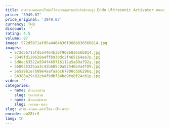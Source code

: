 ```yaml
---
title: การทํางานอัลตราโซนิกไร้สายทันตกรรมประสิทธิภาพสูง Endo Ultrasonic Activator ทันตกรรม Endo Ultra Activator
price: '3949.07'
price_original: '3949.07'
currency: THB
discount: ''
rating: 4.5
volume: 87
image: S72d5b71afd5a4464b36f968b83656b814.jpg
images:
  - S72d5b71afd5a4464b36f968b83656b814.jpg
  - S349fd120628a4ffb930dc2f465164ea7p.jpg
  - Sd8ec63522a594f469716112a5a89a792y.jpg
  - S6003533baa3c42b685c0a82546b4a4f09.jpg
  - Se5a9b1e7b09e4aafaa6c67800cbb6296q.jpg
  - Sb385a29c82cb4f9dbf34bd9fe8f24cb1p.jpg
video: ''
categories:
  - name: บ้านและสวน
    slug: านและสวน
  - name: สิ่งทอหน้าแรก
    slug: งทอหน-าแรก
slug: การท-างานอ-ลตราโซน-กไร-สายท
encode: om28trS
lang: th
---
```

  